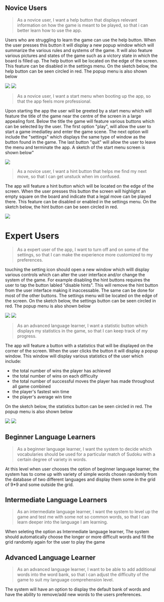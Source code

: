 ## Novice Users
> As a novice user, I want a help button that displays relevant information on how the game is meant to be played, so that i can better learn how to use the app.

Users who are struggling to learn the game can use the help button. When the user presses this button it will display a new popup window which will summarize the various rules and systems of the game. It will also feature various pictures and states of the game such as a victory state in which the board is filled up. The help button will be located on the edge of the screen. This feature can be disabled in the settings menu. On the sketch below, the help button can be seen circled in red. The popup menu is also shown below

<img src="img/help_button.png">
<img src="img/help_screen.png">

> As a novice user, I want a start menu when booting up the app, so that the app feels more professional.

Upon starting the app the user will be greeted by a start menu which will feature the title of the game near the centre of the screen in a large appealing font. Below the title the game will feature various buttons which can be selected by the user. The first option "play", will allow the user to start a game imediatley and enter the game scene. The next option will include the "settings" which displays the same type of window as the button found in the game. The last button "quit" will allow the user to leave the menu and terminate the app. A sketch of the start menu screen is shown below"

<img src="img/start_menu.png"> 

> As a novice user, I want a hint button that helps me find my next move, so that I can get unstuck when im confused.

The app will feature a hint button which will be located on the edge of the screen. When the user presses this button the screen will highlight an empty square on the board and indicate that a legal move can be played there. This feature can be disabled or enabled in the settings menu. On the sketch below, the hint button can be seen circled in red.

<img src="img/hint_button.png">

# Expert Users
> As a expert user of the app, I want to turn off and on some of the settings, so that I can make the experience more customized to my preferences.

touching the setting icon should open a new window which willl display various controls which can alter the user interface and/or change the system of the game. For example disabling the hint buttons requires the user to tap the button labled "disable hints". This will remove the hint button from the user interface making it inaccessable. The same can be done for most of the other buttons. The settings menu will be located on the edge of the screen. On the sketch below, the settings button can be seen circled in red. The popup menu is also shown below

<img src="img/settings_button.png">
<img src="img/settings_screen.png">

> As an advanced language learner, I want a statistic button which displays my statistics in the game, so that I can keep track of my progress.

The app will feature a button with a statistics that will be displayed on the corner of the screen. When the user clicks the button it will display a popup window. This window will display various statistics of the user which include:
- the total number of wins the player has achieved
- the total number of wins on each difficulty
- the total number of successful moves the player has made throughout all game combined
- the player's fastest win time
- the player's average win time

On the sketch below, the statistics button can be seen circled in red. The popup menu is also shown below

<img src="img/stat_button.png">
<img src="img/stat_screen.png">

## Beginner Language Learners
> As a beginner language learner, I want the system to decide which vocabularies should be used for a particular match of Sudoku with a certain degree of variety in words.

At this level when user chooses the option of beginner language learner, the system has to come up with variety of simple words chosen randomly from the database of two different languages and display them some in the grid of 9*9 and some outside the grid.


## Intermediate Language Learners
> As an intermediate language learner, I want the system to level up the game and test me with some not so common words, so that I can learn deeper into the language I am learning.

When seleting the option as Intermediate language learner, The system should automatically choose the longer or more difficult words and fill the grid randomly again for the user to play the game


## Advanced Language Learner
> As an advanced language learner, I want to be able to add additional words into the word bank, so that i can adjust the difficulty of the game to suit my language comprehension level.

The system will have an option to display the default bank of words and have the ability to remove/add new words to the users preferences.

